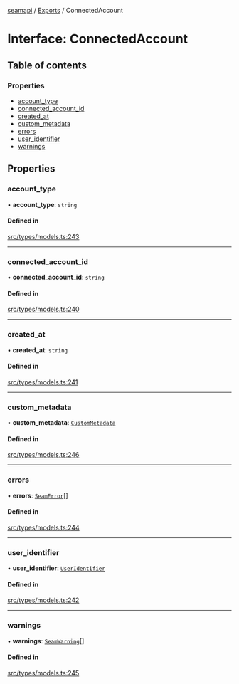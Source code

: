[seamapi](../README.md) / [Exports](../modules.md) / ConnectedAccount

# Interface: ConnectedAccount

## Table of contents

### Properties

- [account\_type](ConnectedAccount.md#account_type)
- [connected\_account\_id](ConnectedAccount.md#connected_account_id)
- [created\_at](ConnectedAccount.md#created_at)
- [custom\_metadata](ConnectedAccount.md#custom_metadata)
- [errors](ConnectedAccount.md#errors)
- [user\_identifier](ConnectedAccount.md#user_identifier)
- [warnings](ConnectedAccount.md#warnings)

## Properties

### account\_type

• **account\_type**: `string`

#### Defined in

[src/types/models.ts:243](https://github.com/seamapi/javascript/blob/main/src/types/models.ts#L243)

___

### connected\_account\_id

• **connected\_account\_id**: `string`

#### Defined in

[src/types/models.ts:240](https://github.com/seamapi/javascript/blob/main/src/types/models.ts#L240)

___

### created\_at

• **created\_at**: `string`

#### Defined in

[src/types/models.ts:241](https://github.com/seamapi/javascript/blob/main/src/types/models.ts#L241)

___

### custom\_metadata

• **custom\_metadata**: [`CustomMetadata`](../modules.md#custommetadata)

#### Defined in

[src/types/models.ts:246](https://github.com/seamapi/javascript/blob/main/src/types/models.ts#L246)

___

### errors

• **errors**: [`SeamError`](SeamError.md)[]

#### Defined in

[src/types/models.ts:244](https://github.com/seamapi/javascript/blob/main/src/types/models.ts#L244)

___

### user\_identifier

• **user\_identifier**: [`UserIdentifier`](UserIdentifier.md)

#### Defined in

[src/types/models.ts:242](https://github.com/seamapi/javascript/blob/main/src/types/models.ts#L242)

___

### warnings

• **warnings**: [`SeamWarning`](SeamWarning.md)[]

#### Defined in

[src/types/models.ts:245](https://github.com/seamapi/javascript/blob/main/src/types/models.ts#L245)
